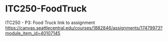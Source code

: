 # ITC250-FoodTruck
ITC250 - P3: Food Truck
link to assignment
https://canvas.seattlecentral.edu/courses/1882846/assignments/17479973?module_item_id=40107145
